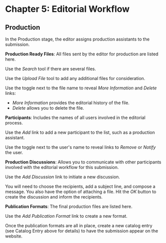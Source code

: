 # Chapter 5: Editorial Workflow
## Production

In the Production stage, the editor assigns production assistants to the submission.

**Production Ready Files**: All files sent by the editor for production are listed here.

Use the *Search* tool if there are several files.

Use the *Upload File* tool to add any additional files for consideration.

Use the toggle next to the file name to reveal *More Information* and *Delete* links:

* *More Information* provides the editorial history of the file.
* *Delete* allows you to delete the file.

**Participants**: Includes the names of all users involved in the editorial process.

Use the *Add* link to add a new participant to the list, such as a production assistant.

Use the toggle next to the user's name to reveal links to *Remove* or *Notify* the user.

**Production Discussions**: Allows you to communicate with other participants involved with the editorial workflow for this submission.

Use the *Add Discussion* link to initiate a new discussion.

You will need to choose the recipients, add a subject line, and compose a message. You also have the option of attaching a file. Hit the *OK* button to create the discussion and inform the recipients.

**Publication Formats**: The final production files are listed here.

Use the *Add Publication Format* link to create a new format.

Once the publication formats are all in place, create a new catalog entry (see Catalog Entry above for details) to have the submission appear on the website.